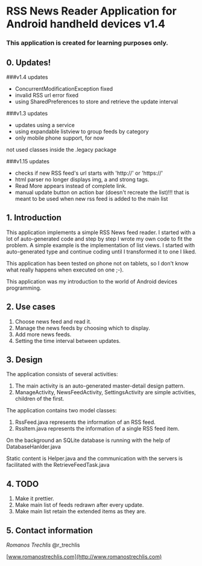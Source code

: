 # RSS News Reader Application for Android handheld devices v1.4
### This application is created for learning purposes only.

## 0. Updates!

###v1.4 updates

+ ConcurrentModificationException fixed
+ invalid RSS url error fixed
+ using SharedPreferences to store and retrieve the update interval

###v1.3 updates

+ updates using a service
+ using expandable listview to group feeds by category
+ only mobile phone support, for now

not used classes inside the .legacy package


###v1.15 updates

+ checks if new RSS feed's url starts with 'http://' or 'https://'
+ html parser no longer displays img, a and strong tags.
+ Read More appears instead of complete link.
+ manual update button on action bar (doesn't recreate the list)!!! that is meant to be used when new rss feed is added to the main list

## 1. Introduction
This application implements a simple RSS News feed reader. I started with a lot of auto-generated code and step by step I wrote my own code to fit the problem. A simple example is the implementation of list views. I started with auto-generated type and continue coding until I transformed it to one I liked.

This application has been tested on phone not on tablets, so I don't know what really happens when executed on one ;-).

This application was my introduction to the world of Android devices programming.

## 2. Use cases

1. Choose news feed and read it.
2. Manage the news feeds by choosing which to display.
3. Add more news feeds.
4. Setting the time interval between updates.

## 3. Design
The application consists of several activities:

1. The main activity is an auto-generated master-detail design pattern.
2. ManageActivity, NewsFeedActivity, SettingsActivity are simple activities, children of the first.

The application contains two model classes:

1. RssFeed.java represents the information of an RSS feed.
2. RssItem.java represents the information of a single RSS feed item.

On the background an SQLite database is running with the help of DatabaseHanlder.java

Static content is Helper.java and the communication with the servers is facilitated with the RetrieveFeedTask.java


## 4. TODO

1. Make it prettier.
2. Make main list of feeds redrawn after every update.
3. Make main list retain the extended items as they are.

## 5. Contact information
*Romanos Trechlis* @r_trechlis

[www.romanostrechlis.com](http://www.romanostrechlis.com)